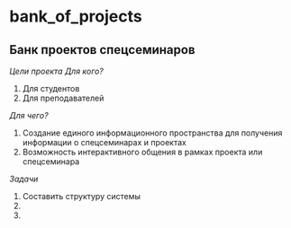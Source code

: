 # bank_of_projects
## Банк проектов спецсеминаров 

*Цели проекта*
*Для кого?*

1. Для студентов
2. Для преподавателей

*Для чего?*

1. Создание единого информационного пространства для получения информации о спецсеминарах и проектах
2. Возможность интерактивного общения в рамках проекта или спецсеминара

*Задачи*

1. Составить структуру системы
2. 
3.
